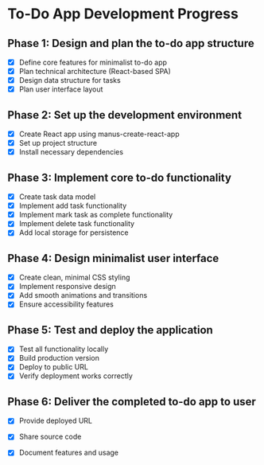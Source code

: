 # To-Do App Development Progress

## Phase 1: Design and plan the to-do app structure
- [x] Define core features for minimalist to-do app
- [x] Plan technical architecture (React-based SPA)
- [x] Design data structure for tasks
- [x] Plan user interface layout

## Phase 2: Set up the development environment
- [x] Create React app using manus-create-react-app
- [x] Set up project structure
- [x] Install necessary dependencies

## Phase 3: Implement core to-do functionality
- [x] Create task data model
- [x] Implement add task functionality
- [x] Implement mark task as complete functionality
- [x] Implement delete task functionality
- [x] Add local storage for persistence

## Phase 4: Design minimalist user interface
- [x] Create clean, minimal CSS styling
- [x] Implement responsive design
- [x] Add smooth animations and transitions
- [x] Ensure accessibility features

## Phase 5: Test and deploy the application
- [x] Test all functionality locally
- [x] Build production version
- [x] Deploy to public URL
- [x] Verify deployment works correctly

## Phase 6: Deliver the completed to-do app to user
- [x] Provide deployed URL
- [x] Share source code
- [x] Document features and usage

